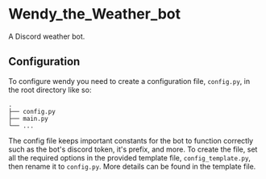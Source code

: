 # Wendy_the_Weather_bot
A Discord weather bot.

## Configuration
To configure wendy you need to create a configuration file, `config.py`, in the root directory like so:
```
.
├── config.py
├── main.py
└── ...
```
The config file keeps important constants for the bot to function correctly such as the bot's discord token, it's prefix, and more. To create the file, set all the required options in the provided template file, `config_template.py`, then rename it to `config.py`. More details can be found in the template file.
